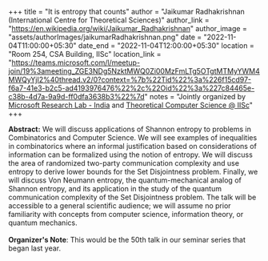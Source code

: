 +++
title = "It is entropy that counts"
author = "Jaikumar Radhakrishnan (International Centre for Theoretical Sciences)"
author_link = "https://en.wikipedia.org/wiki/Jaikumar_Radhakrishnan"
author_image = "assets/authorImages/jaikumarRadhakrishnan.png"
date = "2022-11-04T11:00:00+05:30"
date_end = "2022-11-04T12:00:00+05:30"
location = "Room 254, CSA Building, IISc"
location_link = "https://teams.microsoft.com/l/meetup-join/19%3ameeting_ZGE3NDg5NzktMWQ0Zi00MzFmLTg5OTgtMTMyYWM4MWQyYjI2%40thread.v2/0?context=%7b%22Tid%22%3a%226f15cd97-f6a7-41e3-b2c5-ad4193976476%22%2c%22Oid%22%3a%227c84465e-c38b-4d7a-9a9d-ff0dfa3638b3%22%7d"
notes = "Jointly organized by <a href = "https://www.microsoft.com/en-us/research/lab/microsoft-research-india/" target= "_blank">Microsoft Research Lab - India</a> and <a href='https://www.csa.iisc.ac.in/theoretical-computer-science/' target= "_blank">Theoretical Computer Science @ IISc</a>"
+++

<b>Abstract:</b>
We will discuss applications of Shannon entropy to problems in Combinatorics and Computer Science. We will see examples
of inequalities in combinatorics where an informal justification based on considerations of information can be
formalized using the notion of entropy. We will discuss the area of randomized two-party communication complexity
and use entropy to derive lower bounds for the Set Disjointness problem. Finally, we will discuss Von Neumann entropy,
the quantum-mechanical analog of Shannon entropy, and its application in the study of the quantum communication
complexity of the Set Disjointness problem. The talk will be accessible to a general scientific audience; we will
assume no prior familiarity with concepts from computer science, information theory, or quantum mechanics.
<br><br>
<b>Organizer's Note</b>: This would be the 50th talk in our seminar series that began last year.